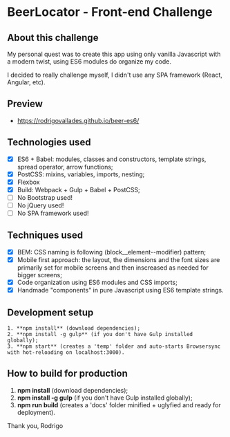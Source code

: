 # BeerLocator - Front-end Challenge

## About this challenge

My personal quest was to create this app using only vanilla Javascript with a modern twist, using ES6 modules do organize my code.

  I decided to really challenge myself, I didn't use any SPA framework (React, Angular, etc).


## Preview
  - https://rodrigovallades.github.io/beer-es6/

## Technologies used

- [x] ES6 + Babel: modules, classes and constructors, template strings, spread operator, arrow functions;
- [x] PostCSS: mixins, variables, imports, nesting;
- [x] Flexbox
- [x] Build: Webpack + Gulp + Babel + PostCSS;
- [ ] No Bootstrap used!
- [ ] No jQuery used!
- [ ] No SPA framework used!

## Techniques used

- [x] BEM: CSS naming is following (block__element--modifier) pattern;
- [x] Mobile first approach: the layout, the dimensions and the font sizes are primarily set for mobile screens and then inscreased as needed for bigger screens;
- [x] Code organization using ES6 modules and CSS imports;
- [x] Handmade "components" in pure Javascript using ES6 template strings.

## Development setup
```
1. **npm install** (download dependencies);
2. **npm install -g gulp** (if you don't have Gulp installed globally);
3. **npm start** (creates a 'temp' folder and auto-starts Browsersync with hot-reloading on localhost:3000).
```

## How to build for production

  1. **npm install** (download dependencies);
  2. **npm install -g gulp** (if you don't have Gulp installed globally);
  3. **npm run build** (creates a 'docs' folder minified + uglyfied and ready for deployment).

Thank you,
Rodrigo
